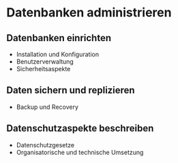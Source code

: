 # Datenbanken administrieren

## Datenbanken einrichten
+ Installation und Konfiguration
+ Benutzerverwaltung
+ Sicherheitsaspekte

## Daten sichern und replizieren
+ Backup und Recovery

## Datenschutzaspekte beschreiben
+ Datenschutzgesetze
+ Organisatorische und technische Umsetzung